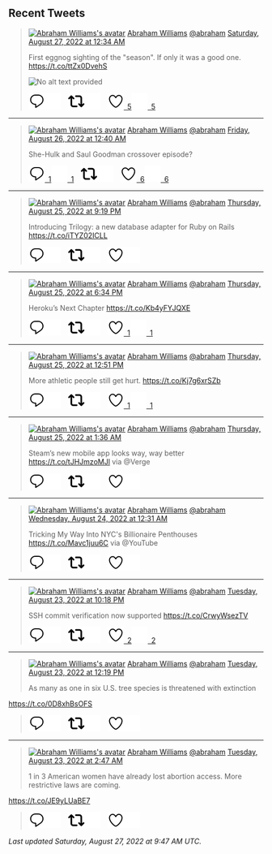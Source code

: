 ## Recent Tweets

> [![Abraham Williams's avatar](https://pbs.twimg.com/profile_images/897079141719195648/_mvh-QJH_mini.jpg)](https://twitter.com/abraham) [Abraham Williams](https://twitter.com/abraham) [@abraham](https://twitter.com/abraham) [Saturday, August 27, 2022 at 12:34 AM](https://twitter.com/abraham/status/1563324039262715904)
>
> First eggnog sighting of the "season". If only it was a good one. https://t.co/ttZx0DvehS
>
> ![No alt text provided](https://pbs.twimg.com/media/FbIKoyHVsAEmMWQ.jpg)
>
> [![Reply](./images/reply_light.svg#gh-light-mode-only "Reply")](https://twitter.com/intent/tweet?in_reply_to=1563324039262715904#gh-light-mode-only)[![Reply](./images/reply.svg#gh-dark-mode-only "Reply")](https://twitter.com/intent/tweet?in_reply_to=1563324039262715904#gh-dark-mode-only)&emsp;[![Retweet](./images/retweet_light.svg#gh-light-mode-only "Retweet")](https://twitter.com/intent/retweet?tweet_id=1563324039262715904#gh-light-mode-only)[![Retweet](./images/retweet.svg#gh-dark-mode-only "Retweet")](https://twitter.com/intent/retweet?tweet_id=1563324039262715904#gh-dark-mode-only)&emsp;[![Like](./images/like_light.svg#gh-light-mode-only "Like")&ensp;5](https://twitter.com/intent/favorite?tweet_id=1563324039262715904#gh-light-mode-only)[![Like](./images/like.svg#gh-dark-mode-only "Like")&ensp;5](https://twitter.com/intent/favorite?tweet_id=1563324039262715904#gh-dark-mode-only)


---

> [![Abraham Williams's avatar](https://pbs.twimg.com/profile_images/897079141719195648/_mvh-QJH_mini.jpg)](https://twitter.com/abraham) [Abraham Williams](https://twitter.com/abraham) [@abraham](https://twitter.com/abraham) [Friday, August 26, 2022 at 12:40 AM](https://twitter.com/abraham/status/1562963216170225666)
>
> She-Hulk and Saul Goodman crossover episode?
>
> [![Reply](./images/reply_light.svg#gh-light-mode-only "Reply")&ensp;1](https://twitter.com/intent/tweet?in_reply_to=1562963216170225666#gh-light-mode-only)[![Reply](./images/reply.svg#gh-dark-mode-only "Reply")&ensp;1](https://twitter.com/intent/tweet?in_reply_to=1562963216170225666#gh-dark-mode-only)&emsp;[![Retweet](./images/retweet_light.svg#gh-light-mode-only "Retweet")](https://twitter.com/intent/retweet?tweet_id=1562963216170225666#gh-light-mode-only)[![Retweet](./images/retweet.svg#gh-dark-mode-only "Retweet")](https://twitter.com/intent/retweet?tweet_id=1562963216170225666#gh-dark-mode-only)&emsp;[![Like](./images/like_light.svg#gh-light-mode-only "Like")&ensp;6](https://twitter.com/intent/favorite?tweet_id=1562963216170225666#gh-light-mode-only)[![Like](./images/like.svg#gh-dark-mode-only "Like")&ensp;6](https://twitter.com/intent/favorite?tweet_id=1562963216170225666#gh-dark-mode-only)


---

> [![Abraham Williams's avatar](https://pbs.twimg.com/profile_images/897079141719195648/_mvh-QJH_mini.jpg)](https://twitter.com/abraham) [Abraham Williams](https://twitter.com/abraham) [@abraham](https://twitter.com/abraham) [Thursday, August 25, 2022 at 9:19 PM](https://twitter.com/abraham/status/1562912545366806529)
>
> Introducing Trilogy: a new database adapter for Ruby on Rails https://t.co/iTYZ02ICLL
>
> [![Reply](./images/reply_light.svg#gh-light-mode-only "Reply")](https://twitter.com/intent/tweet?in_reply_to=1562912545366806529#gh-light-mode-only)[![Reply](./images/reply.svg#gh-dark-mode-only "Reply")](https://twitter.com/intent/tweet?in_reply_to=1562912545366806529#gh-dark-mode-only)&emsp;[![Retweet](./images/retweet_light.svg#gh-light-mode-only "Retweet")](https://twitter.com/intent/retweet?tweet_id=1562912545366806529#gh-light-mode-only)[![Retweet](./images/retweet.svg#gh-dark-mode-only "Retweet")](https://twitter.com/intent/retweet?tweet_id=1562912545366806529#gh-dark-mode-only)&emsp;[![Like](./images/like_light.svg#gh-light-mode-only "Like")](https://twitter.com/intent/favorite?tweet_id=1562912545366806529#gh-light-mode-only)[![Like](./images/like.svg#gh-dark-mode-only "Like")](https://twitter.com/intent/favorite?tweet_id=1562912545366806529#gh-dark-mode-only)


---

> [![Abraham Williams's avatar](https://pbs.twimg.com/profile_images/897079141719195648/_mvh-QJH_mini.jpg)](https://twitter.com/abraham) [Abraham Williams](https://twitter.com/abraham) [@abraham](https://twitter.com/abraham) [Thursday, August 25, 2022 at 6:34 PM](https://twitter.com/abraham/status/1562871022650798081)
>
> Heroku’s Next Chapter https://t.co/Kb4yFYJQXE
>
> [![Reply](./images/reply_light.svg#gh-light-mode-only "Reply")](https://twitter.com/intent/tweet?in_reply_to=1562871022650798081#gh-light-mode-only)[![Reply](./images/reply.svg#gh-dark-mode-only "Reply")](https://twitter.com/intent/tweet?in_reply_to=1562871022650798081#gh-dark-mode-only)&emsp;[![Retweet](./images/retweet_light.svg#gh-light-mode-only "Retweet")](https://twitter.com/intent/retweet?tweet_id=1562871022650798081#gh-light-mode-only)[![Retweet](./images/retweet.svg#gh-dark-mode-only "Retweet")](https://twitter.com/intent/retweet?tweet_id=1562871022650798081#gh-dark-mode-only)&emsp;[![Like](./images/like_light.svg#gh-light-mode-only "Like")&ensp;1](https://twitter.com/intent/favorite?tweet_id=1562871022650798081#gh-light-mode-only)[![Like](./images/like.svg#gh-dark-mode-only "Like")&ensp;1](https://twitter.com/intent/favorite?tweet_id=1562871022650798081#gh-dark-mode-only)


---

> [![Abraham Williams's avatar](https://pbs.twimg.com/profile_images/897079141719195648/_mvh-QJH_mini.jpg)](https://twitter.com/abraham) [Abraham Williams](https://twitter.com/abraham) [@abraham](https://twitter.com/abraham) [Thursday, August 25, 2022 at 12:51 PM](https://twitter.com/abraham/status/1562784749651116035)
>
> More athletic people still get hurt. https://t.co/Kj7g6xrSZb
>
> [![Reply](./images/reply_light.svg#gh-light-mode-only "Reply")](https://twitter.com/intent/tweet?in_reply_to=1562784749651116035#gh-light-mode-only)[![Reply](./images/reply.svg#gh-dark-mode-only "Reply")](https://twitter.com/intent/tweet?in_reply_to=1562784749651116035#gh-dark-mode-only)&emsp;[![Retweet](./images/retweet_light.svg#gh-light-mode-only "Retweet")](https://twitter.com/intent/retweet?tweet_id=1562784749651116035#gh-light-mode-only)[![Retweet](./images/retweet.svg#gh-dark-mode-only "Retweet")](https://twitter.com/intent/retweet?tweet_id=1562784749651116035#gh-dark-mode-only)&emsp;[![Like](./images/like_light.svg#gh-light-mode-only "Like")&ensp;1](https://twitter.com/intent/favorite?tweet_id=1562784749651116035#gh-light-mode-only)[![Like](./images/like.svg#gh-dark-mode-only "Like")&ensp;1](https://twitter.com/intent/favorite?tweet_id=1562784749651116035#gh-dark-mode-only)


---

> [![Abraham Williams's avatar](https://pbs.twimg.com/profile_images/897079141719195648/_mvh-QJH_mini.jpg)](https://twitter.com/abraham) [Abraham Williams](https://twitter.com/abraham) [@abraham](https://twitter.com/abraham) [Thursday, August 25, 2022 at 1:36 AM](https://twitter.com/abraham/status/1562614853499383808)
>
> Steam’s new mobile app looks way, way better https://t.co/tJHJmzoMJl via @Verge
>
> [![Reply](./images/reply_light.svg#gh-light-mode-only "Reply")](https://twitter.com/intent/tweet?in_reply_to=1562614853499383808#gh-light-mode-only)[![Reply](./images/reply.svg#gh-dark-mode-only "Reply")](https://twitter.com/intent/tweet?in_reply_to=1562614853499383808#gh-dark-mode-only)&emsp;[![Retweet](./images/retweet_light.svg#gh-light-mode-only "Retweet")](https://twitter.com/intent/retweet?tweet_id=1562614853499383808#gh-light-mode-only)[![Retweet](./images/retweet.svg#gh-dark-mode-only "Retweet")](https://twitter.com/intent/retweet?tweet_id=1562614853499383808#gh-dark-mode-only)&emsp;[![Like](./images/like_light.svg#gh-light-mode-only "Like")](https://twitter.com/intent/favorite?tweet_id=1562614853499383808#gh-light-mode-only)[![Like](./images/like.svg#gh-dark-mode-only "Like")](https://twitter.com/intent/favorite?tweet_id=1562614853499383808#gh-dark-mode-only)


---

> [![Abraham Williams's avatar](https://pbs.twimg.com/profile_images/897079141719195648/_mvh-QJH_mini.jpg)](https://twitter.com/abraham) [Abraham Williams](https://twitter.com/abraham) [@abraham](https://twitter.com/abraham) [Wednesday, August 24, 2022 at 12:31 AM](https://twitter.com/abraham/status/1562236114471092224)
>
> Tricking My Way Into NYC's Billionaire Penthouses https://t.co/Mavc1juu6C via @YouTube
>
> [![Reply](./images/reply_light.svg#gh-light-mode-only "Reply")](https://twitter.com/intent/tweet?in_reply_to=1562236114471092224#gh-light-mode-only)[![Reply](./images/reply.svg#gh-dark-mode-only "Reply")](https://twitter.com/intent/tweet?in_reply_to=1562236114471092224#gh-dark-mode-only)&emsp;[![Retweet](./images/retweet_light.svg#gh-light-mode-only "Retweet")](https://twitter.com/intent/retweet?tweet_id=1562236114471092224#gh-light-mode-only)[![Retweet](./images/retweet.svg#gh-dark-mode-only "Retweet")](https://twitter.com/intent/retweet?tweet_id=1562236114471092224#gh-dark-mode-only)&emsp;[![Like](./images/like_light.svg#gh-light-mode-only "Like")](https://twitter.com/intent/favorite?tweet_id=1562236114471092224#gh-light-mode-only)[![Like](./images/like.svg#gh-dark-mode-only "Like")](https://twitter.com/intent/favorite?tweet_id=1562236114471092224#gh-dark-mode-only)


---

> [![Abraham Williams's avatar](https://pbs.twimg.com/profile_images/897079141719195648/_mvh-QJH_mini.jpg)](https://twitter.com/abraham) [Abraham Williams](https://twitter.com/abraham) [@abraham](https://twitter.com/abraham) [Tuesday, August 23, 2022 at 10:18 PM](https://twitter.com/abraham/status/1562202744554983424)
>
> SSH commit verification now supported https://t.co/CrwyWsezTV
>
> [![Reply](./images/reply_light.svg#gh-light-mode-only "Reply")](https://twitter.com/intent/tweet?in_reply_to=1562202744554983424#gh-light-mode-only)[![Reply](./images/reply.svg#gh-dark-mode-only "Reply")](https://twitter.com/intent/tweet?in_reply_to=1562202744554983424#gh-dark-mode-only)&emsp;[![Retweet](./images/retweet_light.svg#gh-light-mode-only "Retweet")](https://twitter.com/intent/retweet?tweet_id=1562202744554983424#gh-light-mode-only)[![Retweet](./images/retweet.svg#gh-dark-mode-only "Retweet")](https://twitter.com/intent/retweet?tweet_id=1562202744554983424#gh-dark-mode-only)&emsp;[![Like](./images/like_light.svg#gh-light-mode-only "Like")&ensp;2](https://twitter.com/intent/favorite?tweet_id=1562202744554983424#gh-light-mode-only)[![Like](./images/like.svg#gh-dark-mode-only "Like")&ensp;2](https://twitter.com/intent/favorite?tweet_id=1562202744554983424#gh-dark-mode-only)


---

> [![Abraham Williams's avatar](https://pbs.twimg.com/profile_images/897079141719195648/_mvh-QJH_mini.jpg)](https://twitter.com/abraham) [Abraham Williams](https://twitter.com/abraham) [@abraham](https://twitter.com/abraham) [Tuesday, August 23, 2022 at 12:19 PM](https://twitter.com/abraham/status/1562051887834181632)
>
> As many as one in six U.S. tree species is threatened with extinction

https://t.co/0D8xhBsOFS
>
> [![Reply](./images/reply_light.svg#gh-light-mode-only "Reply")](https://twitter.com/intent/tweet?in_reply_to=1562051887834181632#gh-light-mode-only)[![Reply](./images/reply.svg#gh-dark-mode-only "Reply")](https://twitter.com/intent/tweet?in_reply_to=1562051887834181632#gh-dark-mode-only)&emsp;[![Retweet](./images/retweet_light.svg#gh-light-mode-only "Retweet")](https://twitter.com/intent/retweet?tweet_id=1562051887834181632#gh-light-mode-only)[![Retweet](./images/retweet.svg#gh-dark-mode-only "Retweet")](https://twitter.com/intent/retweet?tweet_id=1562051887834181632#gh-dark-mode-only)&emsp;[![Like](./images/like_light.svg#gh-light-mode-only "Like")](https://twitter.com/intent/favorite?tweet_id=1562051887834181632#gh-light-mode-only)[![Like](./images/like.svg#gh-dark-mode-only "Like")](https://twitter.com/intent/favorite?tweet_id=1562051887834181632#gh-dark-mode-only)


---

> [![Abraham Williams's avatar](https://pbs.twimg.com/profile_images/897079141719195648/_mvh-QJH_mini.jpg)](https://twitter.com/abraham) [Abraham Williams](https://twitter.com/abraham) [@abraham](https://twitter.com/abraham) [Tuesday, August 23, 2022 at 2:47 AM](https://twitter.com/abraham/status/1561907929502126085)
>
> 1 in 3 American women have already lost abortion access. More restrictive laws are coming.

https://t.co/JE9yLUaBE7
>
> [![Reply](./images/reply_light.svg#gh-light-mode-only "Reply")](https://twitter.com/intent/tweet?in_reply_to=1561907929502126085#gh-light-mode-only)[![Reply](./images/reply.svg#gh-dark-mode-only "Reply")](https://twitter.com/intent/tweet?in_reply_to=1561907929502126085#gh-dark-mode-only)&emsp;[![Retweet](./images/retweet_light.svg#gh-light-mode-only "Retweet")](https://twitter.com/intent/retweet?tweet_id=1561907929502126085#gh-light-mode-only)[![Retweet](./images/retweet.svg#gh-dark-mode-only "Retweet")](https://twitter.com/intent/retweet?tweet_id=1561907929502126085#gh-dark-mode-only)&emsp;[![Like](./images/like_light.svg#gh-light-mode-only "Like")](https://twitter.com/intent/favorite?tweet_id=1561907929502126085#gh-light-mode-only)[![Like](./images/like.svg#gh-dark-mode-only "Like")](https://twitter.com/intent/favorite?tweet_id=1561907929502126085#gh-dark-mode-only)


_Last updated Saturday, August 27, 2022 at 9:47 AM UTC._
